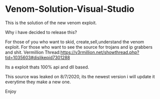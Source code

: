 # Venom-Solution-Visual-Studio
This is the solution of the new venom exploit.

Why i have decided to release this?

For those of you who want to skid, create,sell,understand the venom exploit.
For those who want to see the source for trojans and ip grabbers and shit.
Vermillion Thread:https://v3rmillion.net/showthread.php?tid=1035603#dislikepid7301288

Its a exploit thats 100% api and dll based.

This source was leaked on 8/7/2020, its the newest version i will update it everytime they make a new one.


Enjoy

